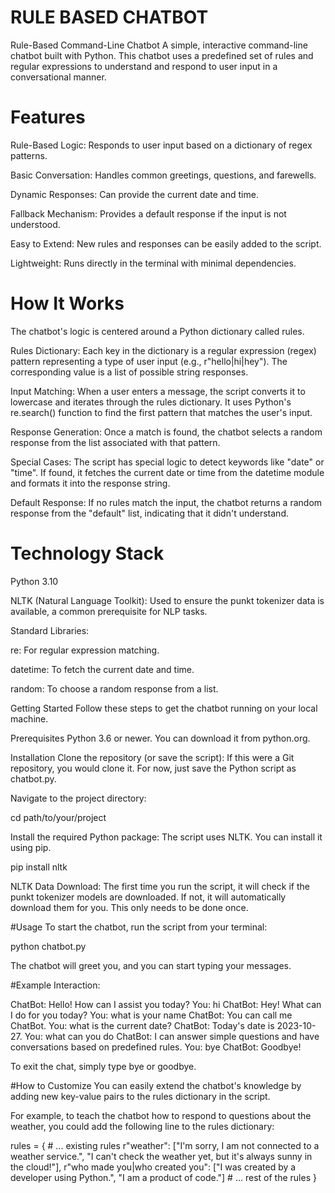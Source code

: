 # RULE BASED CHATBOT
Rule-Based Command-Line Chatbot
A simple, interactive command-line chatbot built with Python. This chatbot uses a predefined set of rules and regular expressions to understand and respond to user input in a conversational manner.


# Features
Rule-Based Logic: Responds to user input based on a dictionary of regex patterns.

Basic Conversation: Handles common greetings, questions, and farewells.

Dynamic Responses: Can provide the current date and time.

Fallback Mechanism: Provides a default response if the input is not understood.

Easy to Extend: New rules and responses can be easily added to the script.

Lightweight: Runs directly in the terminal with minimal dependencies.

# How It Works
The chatbot's logic is centered around a Python dictionary called rules.

Rules Dictionary: Each key in the dictionary is a regular expression (regex) pattern representing a type of user input (e.g., r"hello|hi|hey"). The corresponding value is a list of possible string responses.

Input Matching: When a user enters a message, the script converts it to lowercase and iterates through the rules dictionary. It uses Python's re.search() function to find the first pattern that matches the user's input.

Response Generation: Once a match is found, the chatbot selects a random response from the list associated with that pattern.

Special Cases: The script has special logic to detect keywords like "date" or "time". If found, it fetches the current date or time from the datetime module and formats it into the response string.

Default Response: If no rules match the input, the chatbot returns a random response from the "default" list, indicating that it didn't understand.

# Technology Stack
Python 3.10

NLTK (Natural Language Toolkit): Used to ensure the punkt tokenizer data is available, a common prerequisite for NLP tasks.

Standard Libraries:

re: For regular expression matching.

datetime: To fetch the current date and time.

random: To choose a random response from a list.

Getting Started
Follow these steps to get the chatbot running on your local machine.

Prerequisites
Python 3.6 or newer. You can download it from python.org.

Installation
Clone the repository (or save the script):
If this were a Git repository, you would clone it. For now, just save the Python script as chatbot.py.

Navigate to the project directory:

cd path/to/your/project

Install the required Python package:
The script uses NLTK. You can install it using pip.

pip install nltk

NLTK Data Download:
The first time you run the script, it will check if the punkt tokenizer models are downloaded. If not, it will automatically download them for you. This only needs to be done once.

#Usage
To start the chatbot, run the script from your terminal:

python chatbot.py

The chatbot will greet you, and you can start typing your messages.

#Example Interaction:

ChatBot: Hello! How can I assist you today?
You: hi
ChatBot: Hey! What can I do for you today?
You: what is your name
ChatBot: You can call me ChatBot.
You: what is the current date?
ChatBot: Today's date is 2023-10-27.
You: what can you do
ChatBot: I can answer simple questions and have conversations based on predefined rules.
You: bye
ChatBot: Goodbye!

To exit the chat, simply type bye or goodbye.

#How to Customize
You can easily extend the chatbot's knowledge by adding new key-value pairs to the rules dictionary in the script.

For example, to teach the chatbot how to respond to questions about the weather, you could add the following line to the rules dictionary:

rules = {
    # ... existing rules
    r"weather": ["I'm sorry, I am not connected to a weather service.", "I can't check the weather yet, but it's always sunny in the cloud!"],
    r"who made you|who created you": ["I was created by a developer using Python.", "I am a product of code."]
    # ... rest of the rules
}
